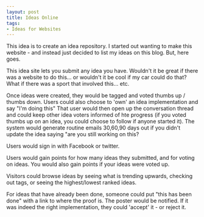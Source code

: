 ```yaml
---
layout: post
title: Ideas Online
tags:
- Ideas for Websites
---
```

This idea is to create an idea repository.  I started out wanting to make this website - and instead just decided to list my ideas on this blog.  But, here goes.

This idea site lets you submit any idea you have.  Wouldn't it be great if there was a website to do this... or wouldn't it be cool if my car could do that?  What if there was a sport that involved this... etc.

Once ideas were created, they would be tagged and voted thumbs up / thumbs down.  Users could also choose to 'own' an idea implementation and say "I'm doing this"  That user would then open up the conversation thread and could keep other idea voters informed of hte progress (if you voted thumbs up on an idea, you could choose to follow if anyone started it).  The system would generate routine emails 30,60,90 days out if you didn't update the idea saying "are you still working on this?

Users would sign in with Facebook or twitter.

Users would gain points for how many ideas they submitted, and for voting on ideas.  You would also gain points if your ideas were voted up.

Visitors could browse ideas by seeing what is trending upwards, checking out tags, or seeing the highest/lowest ranked ideas.

For ideas that have already been done, someone could put "this has been done" with a link to where the proof is.  The poster would be notified.  If it was indeed the right implementation, they could 'accept' it - or reject it.
